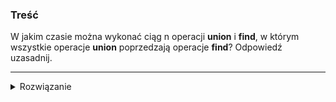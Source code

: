 ### Treść
W jakim czasie można wykonać ciąg n operacji **union** i **find**, w którym wszystkie operacje **union**
poprzedzają operacje **find**? Odpowiedź uzasadnij.

------
<details><summary>Rozwiązanie</summary>
    
Ciąg n operacji **Union** wykonujemy każdą operację w czasie stałym. Następnie operacje **Find** wykonujemy w czasie stałym zamortyzowanym, dzięki kompresji ścieżek po których idziemy z wierzchołka do korzenia.

Łączna suma czasu wykonywania `n` operacji jest równa `cn` gdzie `c` to jakaś mała stała.
<p>
    
